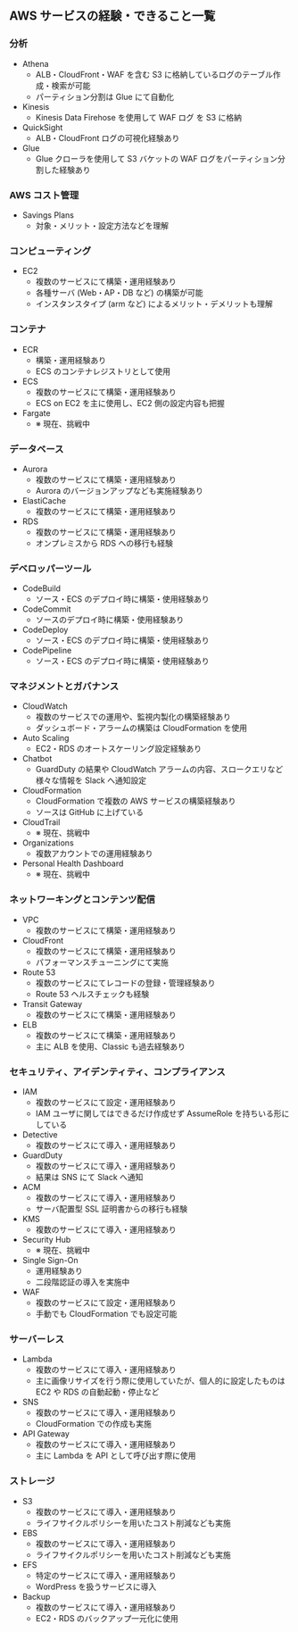 ## AWS サービスの経験・できること一覧

### 分析
- Athena
	- ALB・CloudFront・WAF を含む S3 に格納しているログのテーブル作成・検索が可能
	- パーティション分割は Glue にて自動化
- Kinesis
	- Kinesis Data Firehose を使用して WAF ログ を S3 に格納
- QuickSight
	- ALB・CloudFront ログの可視化経験あり
- Glue
	- Glue クローラを使用して S3 バケットの WAF ログをパーティション分割した経験あり

### AWS コスト管理
- Savings Plans
	- 対象・メリット・設定方法などを理解

### コンピューティング
- EC2
	- 複数のサービスにて構築・運用経験あり
	- 各種サーバ (Web・AP・DB など) の構築が可能
	- インスタンスタイプ (arm など) によるメリット・デメリットも理解

### コンテナ
- ECR
	- 構築・運用経験あり
	- ECS のコンテナレジストリとして使用
- ECS
	- 複数のサービスにて構築・運用経験あり
	- ECS on EC2 を主に使用し、EC2 側の設定内容も把握
- Fargate
	- ※ 現在、挑戦中

### データベース
- Aurora
	- 複数のサービスにて構築・運用経験あり
	- Aurora のバージョンアップなども実施経験あり
- ElastiCache
	- 複数のサービスにて構築・運用経験あり
- RDS
	- 複数のサービスにて構築・運用経験あり
	- オンプレミスから RDS への移行も経験

### デベロッパーツール
- CodeBuild
	- ソース・ECS のデプロイ時に構築・使用経験あり
- CodeCommit
	- ソースのデプロイ時に構築・使用経験あり
- CodeDeploy
	- ソース・ECS のデプロイ時に構築・使用経験あり
- CodePipeline
	- ソース・ECS のデプロイ時に構築・使用経験あり

### マネジメントとガバナンス
- CloudWatch
	- 複数のサービスでの運用や、監視内製化の構築経験あり
	- ダッシュボード・アラームの構築は CloudFormation を使用
- Auto Scaling
	- EC2・RDS のオートスケーリング設定経験あり
- Chatbot
	- GuardDuty の結果や CloudWatch アラームの内容、スロークエリなど様々な情報を Slack へ通知設定
- CloudFormation
	- CloudFormation で複数の AWS サービスの構築経験あり
	- ソースは GitHub に上げている
- CloudTrail
	- ※ 現在、挑戦中
- Organizations
	- 複数アカウントでの運用経験あり
- Personal Health Dashboard
	- ※ 現在、挑戦中

### ネットワーキングとコンテンツ配信
- VPC
	- 複数のサービスにて構築・運用経験あり
- CloudFront
	- 複数のサービスにて構築・運用経験あり
	- パフォーマンスチューニングにて実施
- Route 53
	- 複数のサービスにてレコードの登録・管理経験あり
	- Route 53 ヘルスチェックも経験
- Transit Gateway
	- 複数のサービスにて構築・運用経験あり
- ELB
	- 複数のサービスにて構築・運用経験あり
	- 主に ALB を使用、Classic も過去経験あり

### セキュリティ、アイデンティティ、コンプライアンス
- IAM
	- 複数のサービスにて設定・運用経験あり
	- IAM ユーザに関してはできるだけ作成せず AssumeRole を持ちいる形にしている
- Detective
	- 複数のサービスにて導入・運用経験あり
- GuardDuty
	- 複数のサービスにて導入・運用経験あり
	- 結果は SNS にて Slack へ通知
- ACM
	- 複数のサービスにて導入・運用経験あり
	- サーバ配置型 SSL 証明書からの移行も経験
- KMS
	- 複数のサービスにて導入・運用経験あり
- Security Hub
	- ※ 現在、挑戦中
- Single Sign-On
	- 運用経験あり
	- 二段階認証の導入を実施中
- WAF
	- 複数のサービスにて設定・運用経験あり
	- 手動でも CloudFormation でも設定可能

### サーバーレス
- Lambda
	- 複数のサービスにて導入・運用経験あり
	- 主に画像リサイズを行う際に使用していたが、個人的に設定したものは EC2 や RDS の自動起動・停止など
- SNS
	- 複数のサービスにて導入・運用経験あり
	- CloudFormation での作成も実施
- API Gateway
	- 複数のサービスにて導入・運用経験あり
	- 主に Lambda を API として呼び出す際に使用

### ストレージ
- S3
	- 複数のサービスにて導入・運用経験あり
	- ライフサイクルポリシーを用いたコスト削減なども実施
- EBS
	- 複数のサービスにて導入・運用経験あり
	- ライフサイクルポリシーを用いたコスト削減なども実施
- EFS
	- 特定のサービスにて導入・運用経験あり
	- WordPress を扱うサービスに導入
- Backup
	- 複数のサービスにて導入・運用経験あり
	- EC2・RDS のバックアップ一元化に使用